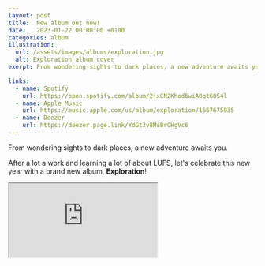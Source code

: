```yaml
---
layout: post
title:  New album out now!
date:   2023-01-22 00:00:00 +0100
categories: album
illustration: 
  url: /assets/images/albums/exploration.jpg
  alt: Exploration album cover
exerpt: From wondering sights to dark places, a new adventure awaits you.

links:
  - name: Spotify
    url: https://open.spotify.com/album/2jxCN2Khod6wiA0gtG054l
  - name: Apple Music
    url: https://music.apple.com/us/album/exploration/1667675935
  - name: Deezer
    url: https://deezer.page.link/YdGt3v8MsBrGHgVc6
---
```


From wondering sights to dark places, a new adventure awaits you.

After a lot a work and learning a lot of about LUFS, let's celebrate this new year with a brand new album, **Exploration**!

<div class="player">
  <iframe src="https://bandcamp.com/EmbeddedPlayer/album=505588304/size=large/bgcol=333333/linkcol=4ec5ec/artwork=none/transparent=true/" seamless=""><a href="https://mewsse.bandcamp.com/album/exploration">Exploration by Jeremy Barbe</a></iframe>
</div>
